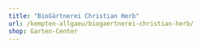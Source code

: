 ```yaml
---
title: "BioGärtnerei Christian Herb"
url: /kempten-allgaeu/biogaertnerei-christian-herb/
shop: Garten-Center
---
```

